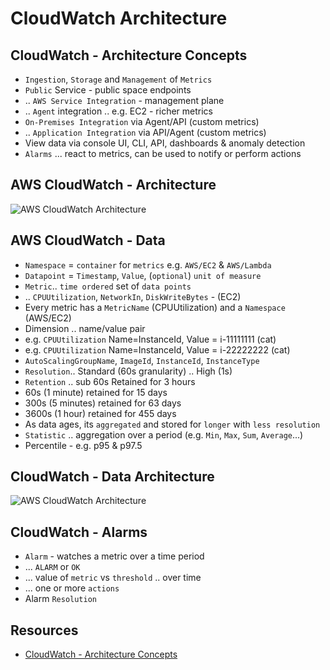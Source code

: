 # CloudWatch Architecture

## CloudWatch - Architecture Concepts

- `Ingestion`, `Storage` and `Management` of `Metrics`
- `Public` Service - public space endpoints
- .. `AWS Service Integration` - management plane
- .. `Agent` integration .. e.g. EC2 - richer metrics
- `On-Premises Integration` via Agent/API (custom metrics)
- .. `Application Integration` via API/Agent (custom metrics)
- View data via console UI, CLI, API, dashboards & anomaly detection
- `Alarms` ... react to metrics, can be used to notify or perform actions

## AWS CloudWatch - Architecture

![AWS CloudWatch Architecture](https://github.com/williammunozr/aws-sa-pro/blob/master/08-MonitoringLoggingCostManagement/00_LearningAids/CloudWatchArchitecture1.png)

## AWS CloudWatch - Data

- `Namespace` = `container` for `metrics` e.g. `AWS/EC2` & `AWS/Lambda`
- `Datapoint` = `Timestamp`, `Value`, (`optional`) `unit of measure`
- `Metric`.. `time ordered` set of `data points`
- .. `CPUUtilization`, `NetworkIn`, `DiskWriteBytes` - (EC2)
- Every metric has a `MetricName` (CPUUtilization) and a `Namespace` (AWS/EC2)
- Dimension .. name/value pair
- e.g. `CPUUtilization` Name=InstanceId, Value = i-11111111 (cat)
- e.g. `CPUUtilization` Name=InstanceId, Value = i-22222222 (cat)
- `AutoScalingGroupName`, `ImageId`, `InstanceId`, `InstanceType`
- `Resolution`.. Standard (60s granularity) .. High (1s)
- `Retention` .. sub 60s Retained for 3 hours
- 60s (1 minute) retained for 15 days
- 300s (5 minutes) retained for 63 days
- 3600s (1 hour) retained for 455 days
- As data ages, its `aggregated` and stored for `longer` with `less resolution`
- `Statistic` .. aggregation over a period (e.g. `Min`, `Max`, `Sum`, `Average`...)
- Percentile - e.g. p95 & p97.5

## CloudWatch - Data Architecture

![AWS CloudWatch Architecture](https://github.com/williammunozr/aws-sa-pro/blob/master/08-MonitoringLoggingCostManagement/00_LearningAids/CloudWatchArchitecture2.png)

## CloudWatch - Alarms

- `Alarm` - watches a metric over a time period
- ... `ALARM` or `OK`
- ... value of `metric` vs `threshold` .. over time
- ... one or more `actions`
- Alarm `Resolution`

## Resources

- [CloudWatch - Architecture Concepts](https://learn.cantrill.io/courses/895720/lectures/23304604)
